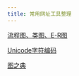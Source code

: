 ```yaml
---
title: 常用网址工具整理
---
```


[流程图、类图、E-R图](https://app.diagrams.net/)  

[Unicode字符编码](https://unicode-table.com/cn/)  

[图之典](http://tuzhidian.com/)
